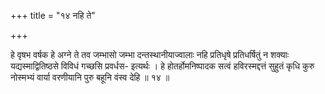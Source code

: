 +++
title = "१४ नहि ते"

+++

हे वृषभ वर्षक हे अग्ने ते तव जम्भासो जम्भा दन्तस्थानीयाज्वालाः नहि प्रतिधृषे प्रतिधर्षितुं न शक्याः यद्यस्माद्वितिष्ठसे विविधं गच्छसि प्रवर्धस- इत्यर्थः । हे होतर्होमनिष्पादक सत्वं हविरस्मद्दत्तं सुहुतं कृधि कुरु नोस्मभ्यं वार्या वरणीयानि पुरु बहूनि वंस्व देहि ॥ १४ ॥